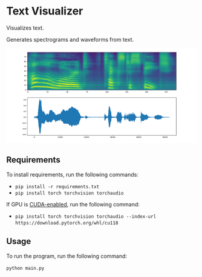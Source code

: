 # Text Visualizer

Visualizes text.

Generates spectrograms and waveforms from text.

![Visualizer](visualizer.PNG)

## Requirements

To install requirements, run the following commands:

- `pip install -r requirements.txt`
- `pip install torch torchvision torchaudio`

If GPU is [CUDA-enabled](https://developer.nvidia.com/cuda-gpus), run the following command:

- `pip install torch torchvision torchaudio --index-url https://download.pytorch.org/whl/cu118`

## Usage

To run the program, run the following command:

`python main.py`
